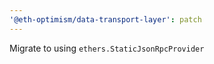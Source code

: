 ```yaml
---
'@eth-optimism/data-transport-layer': patch
---
```


Migrate to using `ethers.StaticJsonRpcProvider`
